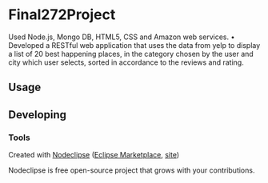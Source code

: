 

# Final272Project

Used Node.js, Mongo DB, HTML5, CSS and Amazon web services. •	Developed a RESTful web application that uses the data from yelp to display a list of 20 best happening places, in the category chosen by the user and city which user selects, sorted in accordance to the reviews and rating.

## Usage



## Developing



### Tools

Created with [Nodeclipse](https://github.com/Nodeclipse/nodeclipse-1)
 ([Eclipse Marketplace](http://marketplace.eclipse.org/content/nodeclipse), [site](http://www.nodeclipse.org))   

Nodeclipse is free open-source project that grows with your contributions.
